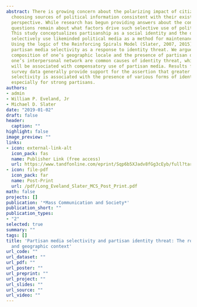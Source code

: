 ```yaml
---
abstract: There is growing concern about the polarizing impact of citizens primarily
  choosing sources of political information consistent with their existing partisan
  perspective. While research has begun providing answers about the consequences,
  questions remain about what factors drive such selective use of political media.
  This study conceptualizes partisanship as a social identity and the decision to
  selectively use likeminded political media as a method for maintenance of that identity.
  Using the logic of the Reinforcing Spirals Model (Slater, 2007, 2015), we investigated
  partisan media selectivity as a response to identity threat. We argue the partisan
  composition of one’s geographic locale and the presence of partisan difference in
  one’s interpersonal network are common causes of identity threat, which we predict
  will be associated with compensatory use of partisan media. Results from national
  survey data generally provide support for the assertion that greater partisan media
  selectivity is associated with the presence of various forms of identity threat,
  especially for strong partisans.
authors:
- admin
- William P. Eveland, Jr
- Michael D. Slater
date: "2019-01-02"
draft: false
header:
  caption: ""
highlight: false
image_preview: ""
links:
- icon: external-link-alt
  icon_pack: fas
  name: Publisher Link (free access)
  url: https://www.tandfonline.com/eprint/Sqp6b5XJadv8fGg3cEyb/full?target=10.1080/15205436.2018.1504302
- icon: file-pdf
  icon_pack: far
  name: Post-Print
  url: /pdf/Long_Eveland_Slater_MCS_Post_Print.pdf
math: false
projects: []
publication: '*Mass Communication and Society*'
publication_short: ""
publication_types:
- "2"
selected: true
summary: ""
tags: []
title: 'Partisan media selectivity and partisan identity threat: The role of social
  and geographic context'
url_code: ""
url_dataset: ""
url_pdf: ""
url_poster: ""
url_preprint: ""
url_project: ""
url_slides: ""
url_source: ""
url_video: ""
---
```

